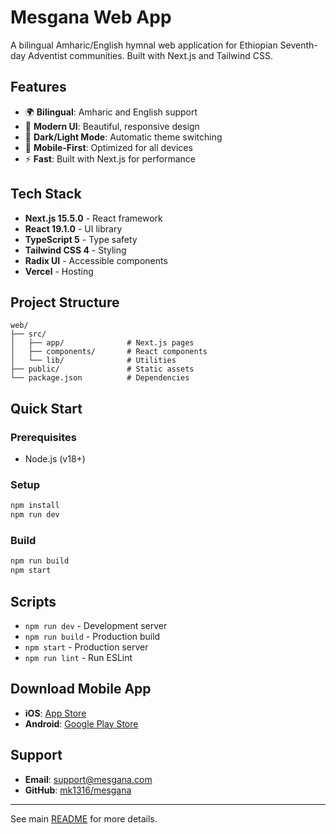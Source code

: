 # Mesgana Web App

A bilingual Amharic/English hymnal web application for Ethiopian Seventh-day Adventist communities. Built with Next.js and Tailwind CSS.

## Features

- 🌍 **Bilingual**: Amharic and English support
- 🎨 **Modern UI**: Beautiful, responsive design
- 🌙 **Dark/Light Mode**: Automatic theme switching
- 📱 **Mobile-First**: Optimized for all devices
- ⚡ **Fast**: Built with Next.js for performance

## Tech Stack

- **Next.js 15.5.0** - React framework
- **React 19.1.0** - UI library
- **TypeScript 5** - Type safety
- **Tailwind CSS 4** - Styling
- **Radix UI** - Accessible components
- **Vercel** - Hosting

## Project Structure

```
web/
├── src/
│   ├── app/              # Next.js pages
│   ├── components/       # React components
│   └── lib/              # Utilities
├── public/               # Static assets
└── package.json          # Dependencies
```

## Quick Start

### Prerequisites
- Node.js (v18+)

### Setup
```bash
npm install
npm run dev
```

### Build
```bash
npm run build
npm start
```

## Scripts

- `npm run dev` - Development server
- `npm run build` - Production build
- `npm start` - Production server
- `npm run lint` - Run ESLint



## Download Mobile App

- **iOS**: [App Store](https://apps.apple.com/us/app/mesgana/id6747017556)
- **Android**: [Google Play Store](https://play.google.com/store/apps/details?id=com.mesgana.app)

## Support

- **Email**: support@mesgana.com
- **GitHub**: [mk1316/mesgana](https://github.com/mk1316/mesgana)

---

See main [README](../README.md) for more details.
